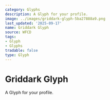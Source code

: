 ```yaml
---
category: Glyphs
description: A Glyph for your profile.
image: ../images/griddark-glyph-5ba27888a9.png
last_updated: '2025-09-17'
name: Griddark Glyph
source: WFCD
tags:
- Glyph
- Glyphs
tradable: false
type: Glyph
---
```


# Griddark Glyph

A Glyph for your profile.

